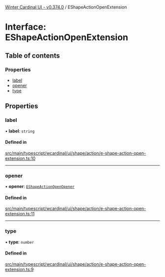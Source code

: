 [Winter Cardinal UI - v0.374.0](../index.md) / EShapeActionOpenExtension

# Interface: EShapeActionOpenExtension

## Table of contents

### Properties

- [label](EShapeActionOpenExtension.md#label)
- [opener](EShapeActionOpenExtension.md#opener)
- [type](EShapeActionOpenExtension.md#type)

## Properties

### label

• **label**: `string`

#### Defined in

[src/main/typescript/wcardinal/ui/shape/action/e-shape-action-open-extension.ts:10](https://github.com/winter-cardinal/winter-cardinal-ui/blob/v0.310.1/src/main/typescript/wcardinal/ui/shape/action/e-shape-action-open-extension.ts#L10)

___

### opener

• **opener**: [`EShapeActionOpenOpener`](../index.md#eshapeactionopenopener)

#### Defined in

[src/main/typescript/wcardinal/ui/shape/action/e-shape-action-open-extension.ts:11](https://github.com/winter-cardinal/winter-cardinal-ui/blob/v0.310.1/src/main/typescript/wcardinal/ui/shape/action/e-shape-action-open-extension.ts#L11)

___

### type

• **type**: `number`

#### Defined in

[src/main/typescript/wcardinal/ui/shape/action/e-shape-action-open-extension.ts:9](https://github.com/winter-cardinal/winter-cardinal-ui/blob/v0.310.1/src/main/typescript/wcardinal/ui/shape/action/e-shape-action-open-extension.ts#L9)
